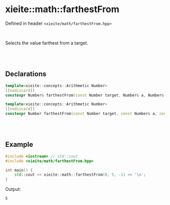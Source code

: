 # xieite::math::farthestFrom
Defined in header `<xieite/math/farthestFrom.hpp>`

<br/>

Selects the value farthest from a target.

<br/><br/>

## Declarations
```cpp
template<xieite::concepts::Arithmetic Number>
[[nodiscard]]
constexpr Number& farthestFrom(const Number target, Number& a, Number& b) noexcept;

template<xieite::concepts::Arithmetic Number>
[[nodiscard]]
constexpr Number farthestFrom(const Number target, const Number& a, const Number& b) noexcept;
```

<br/><br/>

## Example
```cpp
#include <iostream> // std::cout
#include <xieite/math/farthestFrom.hpp>

int main() {
	std::cout << xieite::math::farthestFrom(0, 5, -1) << '\n';
}
```
Output:
```
5
```

